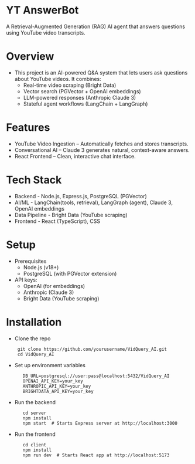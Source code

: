 # YT AnswerBot
A Retrieval-Augmented Generation (RAG) AI agent that answers questions using YouTube video transcripts.

# Overview
- This project is an AI-powered Q&A system that lets users ask questions about YouTube videos. It combines:
  - Real-time video scraping (Bright Data)
  - Vector search (PGVector + OpenAI embeddings)
  - LLM-powered responses (Anthropic Claude 3)
  - Stateful agent workflows (LangChain + LangGraph)

# Features
- YouTube Video Ingestion – Automatically fetches and stores transcripts.
- Conversational AI – Claude 3 generates natural, context-aware answers.
- React Frontend – Clean, interactive chat interface.

# Tech Stack
- Backend	- Node.js, Express.js, PostgreSQL (PGVector)
- AI/ML	- LangChain(tools, retrieval), LangGraph (agent), Claude 3, OpenAI embeddings
- Data Pipeline	- Bright Data (YouTube scraping)
- Frontend	- React (TypeScript), CSS

# Setup
- Prerequisites
  - Node.js (v18+)
  - PostgreSQL (with PGVector extension)
- API keys:
  - OpenAI (for embeddings)
  - Anthropic (Claude 3)
  - Bright Data (YouTube scraping)

# Installation
- Clone the repo
  
       git clone https://github.com/yourusername/VidQuery_AI.git
       cd VidQuery_AI
  
- Set up environment variables

         DB_URL=postgresql://user:pass@localhost:5432/VidQuery_AI
         OPENAI_API_KEY=your_key
         ANTHROPIC_API_KEY=your_key
         BRIGHTDATA_API_KEY=your_key
      
- Run the backend
  
         cd server
         npm install
         npm start  # Starts Express server at http://localhost:3000
  
- Run the frontend
  
         cd client
         npm install
         npm run dev  # Starts React app at http://localhost:5173
